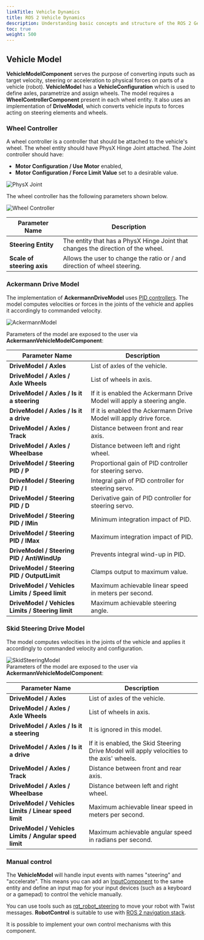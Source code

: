 ```yaml
---
linkTitle: Vehicle Dynamics
title: ROS 2 Vehicle Dynamics
description: Understanding basic concepts and structure of the ROS 2 Gem's vehicle dynamics in Open 3D Engine (O3DE).
toc: true
weight: 500
---
```


## Vehicle Model

**VehicleModelComponent** serves the purpose of converting inputs such as target velocity, steering or acceleration to physical forces on parts of a vehicle (robot). **VehicleModel** has a **VehicleConfiguration** which is used to define axles, parametrize and assign wheels. The model requires a **WheelControllerComponent** present in each wheel entity. It also uses an implementation of **DriveModel**, which converts vehicle inputs to forces acting on steering elements and wheels.

### Wheel Controller

A wheel controller is a controller that should be attached to the vehicle's wheel. The wheel entity should have PhysX Hinge Joint attached. The Joint controller should have:
 - **Motor Configuration / Use Motor** enabled,
 - **Motor Configuration / Force Limit Value** set to a desirable value.

![PhysX Joint](/images/user-guide/gems/ros2/physx_joint.png)

The wheel controller has the following parameters shown below.

![Wheel Controller](/images/user-guide/gems/ros2/wheelController.png)  

| Parameter Name               | Description                                                                      |
|------------------------------|----------------------------------------------------------------------------------|
| **Steering Entity**          | The entity that has a PhysX Hinge Joint that changes the direction of the wheel. |
| **Scale of steering axis**   | Allows the user to change the ratio or / and direction of wheel steering.        |

### Ackermann Drive Model

The implementation of **AckermannDriveModel** uses [PID controllers](https://en.wikipedia.org/wiki/PID_controller). The model computes velocities or forces in the joints of the vehicle and applies it accordingly to commanded velocity.

![AckermannModel](/images/user-guide/gems/ros2/ackermanModel.png)

Parameters of the model are exposed to the user via **AckermannVehicleModelComponent**:

| Parameter Name                                    | Description                                                              |
|---------------------------------------------------|--------------------------------------------------------------------------|
| **DriveModel / Axles**                            | List of axles of the vehicle.                                            |
| **DriveModel / Axles / Axle Wheels**              | List of wheels in axis.                                                  |
| **DriveModel / Axles / Is it a steering**         | If it is enabled the Ackermann Drive Model will apply a steering angle.  |
| **DriveModel / Axles / Is it a drive**            | If it is enabled the Ackermann Drive Model will apply drive force.       |
| **DriveModel / Axles / Track**                    | Distance between front and rear axis.                                    |
| **DriveModel / Axles / Wheelbase**                | Distance between left and right wheel.                                   |
| **DriveModel / Steering PID / P**                 | Proportional gain of PID controller for steering servo.                  |
| **DriveModel / Steering PID / I**                 | Integral gain of PID controller for steering servo.                      |
| **DriveModel / Steering PID / D**                 | Derivative gain of PID controller for steering servo.                    |
| **DriveModel / Steering PID / IMin**              | Minimum integration impact of PID.                                       |
| **DriveModel / Steering PID / IMax**              | Maximum integration impact of PID.                                       |
| **DriveModel / Steering PID / AntiWindUp**        | Prevents integral wind-up in PID.                                        |
| **DriveModel / Steering PID / OutputLimit**       | Clamps output to maximum value.                                          |
| **DriveModel / Vehicles Limits / Speed limit**    | Maximum achievable linear speed in meters per second.                    |
| **DriveModel / Vehicles Limits / Steering limit** | Maximum achievable steering angle.                                       |

### Skid Steering Drive Model
The model computes velocities in the joints of the vehicle and applies it accordingly to commanded velocity and configuration.

![SkidSteeringModel](/images/user-guide/gems/ros2/skidSteeringModel.png)  
Parameters of the model are exposed to the user via **AckermannVehicleModelComponent**:

| Parameter Name                                         | Description                                                        |
|--------------------------------------------------------|--------------------------------------------------------------------|
| **DriveModel / Axles**                                 | List of axles of the vehicle.                                      |
| **DriveModel / Axles / Axle Wheels**                   | List of wheels in axis.                                            |
| **DriveModel / Axles / Is it a steering**              | It is ignored in this model.                                       |
| **DriveModel / Axles / Is it a drive**                 | If it is enabled, the Skid Steering Drive Model will apply velocities to the axis' wheels.|
| **DriveModel / Axles / Track**                         | Distance between front and rear axis.                              |
| **DriveModel / Axles / Wheelbase**                     | Distance between left and right wheel.                             |
| **DriveModel / Vehicles Limits / Linear speed limit**  | Maximum achievable linear speed in meters per second.              |
| **DriveModel / Vehicles Limits / Angular speed limit** | Maximum achievable angular speed in radians per second.            |

### Manual control

The **VehicleModel** will handle input events with names "steering" and "accelerate". This means you can add an [InputComponent](/docs/user-guide/components/reference/gameplay/input/) to the same entity and define an input map for your input devices (such as a keyboard or a gamepad) to control the vehicle manually.

You can use tools such as [rqt_robot_steering](https://index.ros.org/p/rqt_robot_steering/) to move your robot with Twist messages. **RobotControl** is suitable to use with [ROS 2 navigation stack](https://navigation.ros.org/).

It is possible to implement your own control mechanisms with this component.
